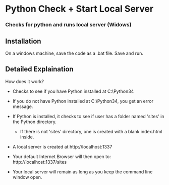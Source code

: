 # Python Check + Start Local Server

### Checks for python and runs local server (Widows)

Installation
------------
On a windows machine, save the code as a .bat file. Save and run.


Detailed Explaination
-----------
How does it work? 

* Checks to see if you have Python installed at C:\Python34

* If you do not have Python installed at C:\Python34, you get an error message.

* If Python is installed, it checks to see if user has a folder named 'sites' in the Python directory.

  * If there is not 'sites' directory, one is created with a blank index.html inside.

* A local server is created at http://localhost:1337

* Your default Internet Browser will then open to: http://localhost:1337/sites

* Your local server will remain as long as you keep the command line window open.
